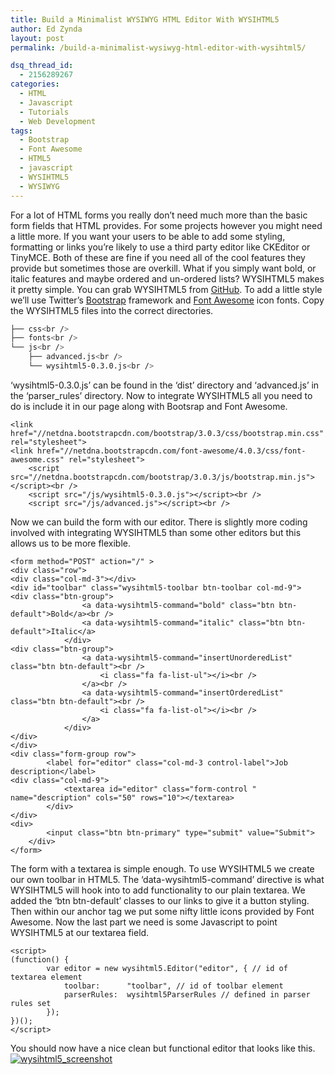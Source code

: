 ```yaml
---
title: Build a Minimalist WYSIWYG HTML Editor With WYSIHTML5
author: Ed Zynda
layout: post
permalink: /build-a-minimalist-wysiwyg-html-editor-with-wysihtml5/

dsq_thread_id:
  - 2156289267
categories:
  - HTML
  - Javascript
  - Tutorials
  - Web Development
tags:
  - Bootstrap
  - Font Awesome
  - HTML5
  - javascript
  - WYSIHTML5
  - WYSIWYG
---
```

For a lot of HTML forms you really don&#8217;t need much more than the basic form fields that HTML provides. For some projects however you might need a little more. If you want your users to be able to add some styling, formatting or links you&#8217;re likely to use a third party editor like CKEditor or TinyMCE. Both of these are fine if you need all of the cool features they provide but sometimes those are overkill. What if you simply want bold, or italic features and maybe ordered and un-ordered lists? WYSIHTML5 makes it pretty simple.
You can grab WYSIHTML5 from <a href="https://github.com/xing/wysihtml5" title="WYSIHTML5" target="_blank">GitHub</a>. To add a little style we&#8217;ll use Twitter&#8217;s <a href="http://getbootstrap.com/" title="Twitter Bootstrap" target="_blank">Bootstrap</a> framework and <a href="http://fontawesome.io/" title="Font Awesome" target="_blank">Font Awesome</a> icon fonts.
Copy the WYSIHTML5 files into the correct directories.

```bash
├── css<br />
├── fonts<br />
└── js<br />
    ├── advanced.js<br />
    └── wysihtml5-0.3.0.js<br />
```

&#8216;wysihtml5-0.3.0.js&#8217; can be found in the &#8216;dist&#8217; directory and &#8216;advanced.js&#8217; in the &#8216;parser_rules&#8217; directory.
Now to integrate WYSIHTML5 all you need to do is include it in our page along with Bootsrap and Font Awesome.

```html5
<link href="//netdna.bootstrapcdn.com/bootstrap/3.0.3/css/bootstrap.min.css" rel="stylesheet">
<link href="//netdna.bootstrapcdn.com/font-awesome/4.0.3/css/font-awesome.css" rel="stylesheet">
    <script src="//netdna.bootstrapcdn.com/bootstrap/3.0.3/js/bootstrap.min.js"></script><br />
    <script src="/js/wysihtml5-0.3.0.js"></script><br />
    <script src="/js/advanced.js"></script><br />
```

Now we can build the form with our editor. There is slightly more coding involved with integrating WYSIHTML5 than some other editors but this allows us to be more flexible.

```html5
<form method="POST" action="/" >
<div class="row">
<div class="col-md-3"></div>
<div id="toolbar" class="wysihtml5-toolbar btn-toolbar col-md-9">
<div class="btn-group">
				<a data-wysihtml5-command="bold" class="btn btn-default">Bold</a><br />
				<a data-wysihtml5-command="italic" class="btn btn-default">Italic</a>
			</div>
<div class="btn-group">
				<a data-wysihtml5-command="insertUnorderedList" class="btn btn-default"><br />
					<i class="fa fa-list-ul"></i><br />
				</a><br />
				<a data-wysihtml5-command="insertOrderedList" class="btn btn-default"><br />
					<i class="fa fa-list-ol"></i><br />
				</a>
			</div>
</div>
</div>
<div class="form-group row">
		<label for="editor" class="col-md-3 control-label">Job description</label>
<div class="col-md-9">
			<textarea id="editor" class="form-control " name="description" cols="50" rows="10"></textarea>
		</div>
</div>
<div>
		<input class="btn btn-primary" type="submit" value="Submit">
	</div>
</form>
```

The form with a textarea is simple enough. To use WYSIHTML5 we create our own toolbar in HTML5. The &#8216;data-wysihtml5-command&#8217; directive is what WYSIHTML5 will hook into to add functionality to our plain textarea. We added the &#8216;btn btn-default&#8217; classes to our links to give it a button styling. Then within our anchor tag we put some nifty little icons provided by Font Awesome.
Now the last part we need is some Javascript to point WYSIHTML5 at our textarea field.

```html5
<script>
(function() {
    	var editor = new wysihtml5.Editor("editor", { // id of textarea element
        	toolbar:      "toolbar", // id of toolbar element
        	parserRules:  wysihtml5ParserRules // defined in parser rules set 
    	});
})();
</script>
```

You should now have a nice clean but functional editor that looks like this.
<a href="http://www.edzynda.com/media/wysihtml5_screenshot.png"><img src="http://www.edzynda.com/media/wysihtml5_screenshot.png" alt="wysihtml5_screenshot"/></a>
